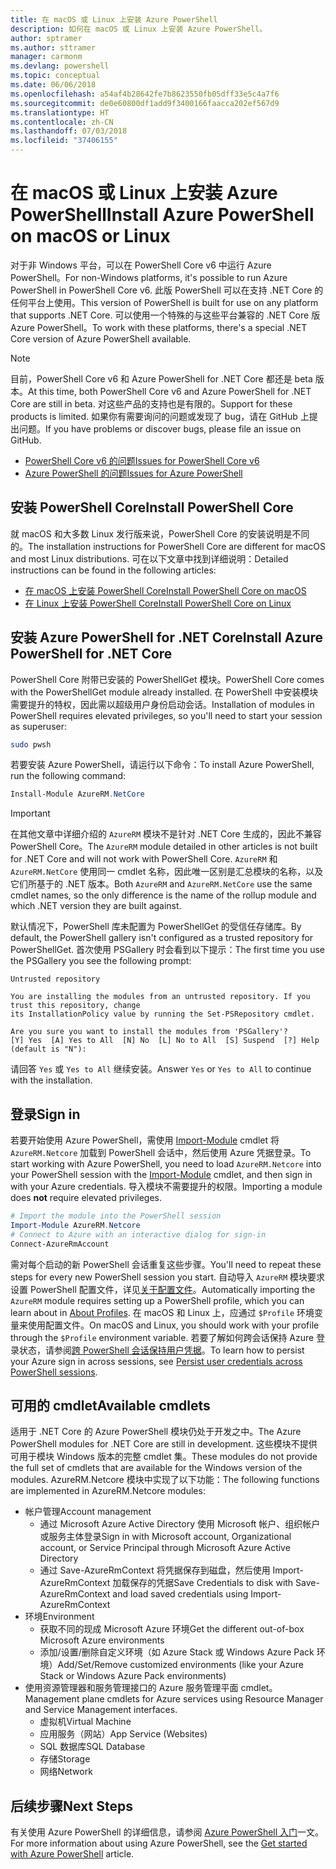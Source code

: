 ```yaml
---
title: 在 macOS 或 Linux 上安装 Azure PowerShell
description: 如何在 macOS 或 Linux 上安装 Azure PowerShell。
author: sptramer
ms.author: sttramer
manager: carmonm
ms.devlang: powershell
ms.topic: conceptual
ms.date: 06/06/2018
ms.openlocfilehash: a54af4b28642fe7b8623550fb05dff33e5c4a7f6
ms.sourcegitcommit: de0e60800df1add9f3400166faacca202ef567d9
ms.translationtype: HT
ms.contentlocale: zh-CN
ms.lasthandoff: 07/03/2018
ms.locfileid: "37406155"
---
```

# <a name="install-azure-powershell-on-macos-or-linux"></a><span data-ttu-id="3dd57-103">在 macOS 或 Linux 上安装 Azure PowerShell</span><span class="sxs-lookup"><span data-stu-id="3dd57-103">Install Azure PowerShell on macOS or Linux</span></span>

<span data-ttu-id="3dd57-104">对于非 Windows 平台，可以在 PowerShell Core v6 中运行 Azure PowerShell。</span><span class="sxs-lookup"><span data-stu-id="3dd57-104">For non-Windows platforms, it's possible to run Azure PowerShell in PowerShell Core v6.</span></span> <span data-ttu-id="3dd57-105">此版 PowerShell 可以在支持 .NET Core 的任何平台上使用。</span><span class="sxs-lookup"><span data-stu-id="3dd57-105">This version of PowerShell is built for use on any platform that supports .NET Core.</span></span> <span data-ttu-id="3dd57-106">可以使用一个特殊的与这些平台兼容的 .NET Core 版 Azure PowerShell。</span><span class="sxs-lookup"><span data-stu-id="3dd57-106">To work with these platforms, there's a special .NET Core version of Azure PowerShell available.</span></span>

> [!NOTE]
> <span data-ttu-id="3dd57-107">目前，PowerShell Core v6 和 Azure PowerShell for .NET Core 都还是 beta 版本。</span><span class="sxs-lookup"><span data-stu-id="3dd57-107">At this time, both PowerShell Core v6 and Azure PowerShell for .NET Core are still in beta.</span></span>
> <span data-ttu-id="3dd57-108">对这些产品的支持也是有限的。</span><span class="sxs-lookup"><span data-stu-id="3dd57-108">Support for these products is limited.</span></span> <span data-ttu-id="3dd57-109">如果你有需要询问的问题或发现了 bug，请在 GitHub 上提出问题。</span><span class="sxs-lookup"><span data-stu-id="3dd57-109">If you have problems or discover bugs, please file an issue on GitHub.</span></span>
>
> * [<span data-ttu-id="3dd57-110">PowerShell Core v6 的问题</span><span class="sxs-lookup"><span data-stu-id="3dd57-110">Issues for PowerShell Core v6</span></span>](https://github.com/PowerShell/PowerShell/issues)
> * [<span data-ttu-id="3dd57-111">Azure PowerShell 的问题</span><span class="sxs-lookup"><span data-stu-id="3dd57-111">Issues for Azure PowerShell</span></span>](https://github.com/azure/azure-docs-powershell/issues)

## <a name="install-powershell-core"></a><span data-ttu-id="3dd57-112">安装 PowerShell Core</span><span class="sxs-lookup"><span data-stu-id="3dd57-112">Install PowerShell Core</span></span>

<span data-ttu-id="3dd57-113">就 macOS 和大多数 Linux 发行版来说，PowerShell Core 的安装说明是不同的。</span><span class="sxs-lookup"><span data-stu-id="3dd57-113">The installation instructions for PowerShell Core are different for macOS and most Linux distributions.</span></span>
<span data-ttu-id="3dd57-114">可在以下文章中找到详细说明：</span><span class="sxs-lookup"><span data-stu-id="3dd57-114">Detailed instructions can be found in the following articles:</span></span>

- [<span data-ttu-id="3dd57-115">在 macOS 上安装 PowerShell Core</span><span class="sxs-lookup"><span data-stu-id="3dd57-115">Install PowerShell Core on macOS</span></span>](/powershell/scripting/setup/installing-powershell-core-on-macos)
- [<span data-ttu-id="3dd57-116">在 Linux 上安装 PowerShell Core</span><span class="sxs-lookup"><span data-stu-id="3dd57-116">Install PowerShell Core on Linux</span></span>](/powershell/scripting/setup/installing-powershell-core-on-linux)

## <a name="install-azure-powershell-for-net-core"></a><span data-ttu-id="3dd57-117">安装 Azure PowerShell for .NET Core</span><span class="sxs-lookup"><span data-stu-id="3dd57-117">Install Azure PowerShell for .NET Core</span></span>

<span data-ttu-id="3dd57-118">PowerShell Core 附带已安装的 PowerShellGet 模块。</span><span class="sxs-lookup"><span data-stu-id="3dd57-118">PowerShell Core comes with the PowerShellGet module already installed.</span></span> <span data-ttu-id="3dd57-119">在 PowerShell 中安装模块需要提升的特权，因此需以超级用户身份启动会话。</span><span class="sxs-lookup"><span data-stu-id="3dd57-119">Installation of modules in PowerShell requires elevated privileges, so you'll need to start your session as superuser:</span></span>

```bash
sudo pwsh
```

<span data-ttu-id="3dd57-120">若要安装 Azure PowerShell，请运行以下命令：</span><span class="sxs-lookup"><span data-stu-id="3dd57-120">To install Azure PowerShell, run the following command:</span></span>

```powershell
Install-Module AzureRM.NetCore
```

> [!IMPORTANT]
> <span data-ttu-id="3dd57-121">在其他文章中详细介绍的 `AzureRM` 模块不是针对 .NET Core 生成的，因此不兼容 PowerShell Core。</span><span class="sxs-lookup"><span data-stu-id="3dd57-121">The `AzureRM` module detailed in other articles is not built for .NET Core and will not work with PowerShell Core.</span></span> <span data-ttu-id="3dd57-122">`AzureRM` 和 `AzureRM.NetCore` 使用同一 cmdlet 名称，因此唯一区别是汇总模块的名称，以及它们所基于的 .NET 版本。</span><span class="sxs-lookup"><span data-stu-id="3dd57-122">Both `AzureRM` and `AzureRM.NetCore` use the same cmdlet names, so the only difference is the name of the rollup module and which .NET version they are built against.</span></span>

<span data-ttu-id="3dd57-123">默认情况下，PowerShell 库未配置为 PowerShellGet 的受信任存储库。</span><span class="sxs-lookup"><span data-stu-id="3dd57-123">By default, the PowerShell gallery isn't configured as a trusted repository for PowerShellGet.</span></span> <span data-ttu-id="3dd57-124">首次使用 PSGallery 时会看到以下提示：</span><span class="sxs-lookup"><span data-stu-id="3dd57-124">The first time you use the PSGallery you see the following prompt:</span></span>

```output
Untrusted repository

You are installing the modules from an untrusted repository. If you trust this repository, change
its InstallationPolicy value by running the Set-PSRepository cmdlet.

Are you sure you want to install the modules from 'PSGallery'?
[Y] Yes  [A] Yes to All  [N] No  [L] No to All  [S] Suspend  [?] Help (default is "N"):
```

<span data-ttu-id="3dd57-125">请回答 `Yes` 或 `Yes to All` 继续安装。</span><span class="sxs-lookup"><span data-stu-id="3dd57-125">Answer `Yes` or `Yes to All` to continue with the installation.</span></span>

## <a name="sign-in"></a><span data-ttu-id="3dd57-126">登录</span><span class="sxs-lookup"><span data-stu-id="3dd57-126">Sign in</span></span>

<span data-ttu-id="3dd57-127">若要开始使用 Azure PowerShell，需使用 [Import-Module](/powershell/module/Microsoft.PowerShell.Core/Import-Module) cmdlet 将 `AzureRM.Netcore` 加载到 PowerShell 会话中，然后使用 Azure 凭据登录。</span><span class="sxs-lookup"><span data-stu-id="3dd57-127">To start working with Azure PowerShell, you need to load `AzureRM.Netcore` into your PowerShell session with the [Import-Module](/powershell/module/Microsoft.PowerShell.Core/Import-Module) cmdlet, and then sign in with your Azure credentials.</span></span> <span data-ttu-id="3dd57-128">导入模块不需要提升的权限。</span><span class="sxs-lookup"><span data-stu-id="3dd57-128">Importing a module does __not__ require elevated privileges.</span></span>

```powershell
# Import the module into the PowerShell session
Import-Module AzureRM.Netcore
# Connect to Azure with an interactive dialog for sign-in
Connect-AzureRmAccount
```

<span data-ttu-id="3dd57-129">需对每个启动的新 PowerShell 会话重复这些步骤。</span><span class="sxs-lookup"><span data-stu-id="3dd57-129">You'll need to repeat these steps for every new PowerShell session you start.</span></span> <span data-ttu-id="3dd57-130">自动导入 `AzureRM` 模块要求设置 PowerShell 配置文件，详见[关于配置文件](/powershell/module/microsoft.powershell.core/about/about_profiles)。</span><span class="sxs-lookup"><span data-stu-id="3dd57-130">Automatically importing the `AzureRM` module requires setting up a PowerShell profile, which you can learn about in [About Profiles](/powershell/module/microsoft.powershell.core/about/about_profiles).</span></span>
<span data-ttu-id="3dd57-131">在 macOS 和 Linux 上，应通过 `$Profile` 环境变量来使用配置文件。</span><span class="sxs-lookup"><span data-stu-id="3dd57-131">On macOS and Linux, you should work with your profile through the `$Profile` environment variable.</span></span> <span data-ttu-id="3dd57-132">若要了解如何跨会话保持 Azure 登录状态，请参阅[跨 PowerShell 会话保持用户凭据](context-persistence.md)。</span><span class="sxs-lookup"><span data-stu-id="3dd57-132">To learn how to persist your Azure sign in across sessions, see [Persist user credentials across PowerShell sessions](context-persistence.md).</span></span>

## <a name="available-cmdlets"></a><span data-ttu-id="3dd57-133">可用的 cmdlet</span><span class="sxs-lookup"><span data-stu-id="3dd57-133">Available cmdlets</span></span>

<span data-ttu-id="3dd57-134">适用于 .NET Core 的 Azure PowerShell 模块仍处于开发之中。</span><span class="sxs-lookup"><span data-stu-id="3dd57-134">The Azure PowerShell modules for .NET Core are still in development.</span></span> <span data-ttu-id="3dd57-135">这些模块不提供可用于模块 Windows 版本的完整 cmdlet 集。</span><span class="sxs-lookup"><span data-stu-id="3dd57-135">These modules do not provide the full set of cmdlets that are available for the Windows version of the modules.</span></span> <span data-ttu-id="3dd57-136">AzureRM.Netcore 模块中实现了以下功能：</span><span class="sxs-lookup"><span data-stu-id="3dd57-136">The following functions are implemented in AzureRM.Netcore modules:</span></span>

* <span data-ttu-id="3dd57-137">帐户管理</span><span class="sxs-lookup"><span data-stu-id="3dd57-137">Account management</span></span>
  - <span data-ttu-id="3dd57-138">通过 Microsoft Azure Active Directory 使用 Microsoft 帐户、组织帐户或服务主体登录</span><span class="sxs-lookup"><span data-stu-id="3dd57-138">Sign in with Microsoft account, Organizational account, or Service Principal through Microsoft Azure Active Directory</span></span>
  - <span data-ttu-id="3dd57-139">通过 Save-AzureRmContext 将凭据保存到磁盘，然后使用 Import-AzureRmContext 加载保存的凭据</span><span class="sxs-lookup"><span data-stu-id="3dd57-139">Save Credentials to disk with Save-AzureRmContext and load saved credentials using Import-AzureRmContext</span></span>
* <span data-ttu-id="3dd57-140">环境</span><span class="sxs-lookup"><span data-stu-id="3dd57-140">Environment</span></span>
  - <span data-ttu-id="3dd57-141">获取不同的现成 Microsoft Azure 环境</span><span class="sxs-lookup"><span data-stu-id="3dd57-141">Get the different out-of-box Microsoft Azure environments</span></span>
  - <span data-ttu-id="3dd57-142">添加/设置/删除自定义环境（如 Azure Stack 或 Windows Azure Pack 环境）</span><span class="sxs-lookup"><span data-stu-id="3dd57-142">Add/Set/Remove customized environments (like your Azure Stack or Windows Azure Pack environments)</span></span>
* <span data-ttu-id="3dd57-143">使用资源管理器和服务管理接口的 Azure 服务管理平面 cmdlet。</span><span class="sxs-lookup"><span data-stu-id="3dd57-143">Management plane cmdlets for Azure services using Resource Manager and Service Management interfaces.</span></span>
  - <span data-ttu-id="3dd57-144">虚拟机</span><span class="sxs-lookup"><span data-stu-id="3dd57-144">Virtual Machine</span></span>
  - <span data-ttu-id="3dd57-145">应用服务（网站）</span><span class="sxs-lookup"><span data-stu-id="3dd57-145">App Service (Websites)</span></span>
  - <span data-ttu-id="3dd57-146">SQL 数据库</span><span class="sxs-lookup"><span data-stu-id="3dd57-146">SQL Database</span></span>
  - <span data-ttu-id="3dd57-147">存储</span><span class="sxs-lookup"><span data-stu-id="3dd57-147">Storage</span></span>
  - <span data-ttu-id="3dd57-148">网络</span><span class="sxs-lookup"><span data-stu-id="3dd57-148">Network</span></span>

## <a name="next-steps"></a><span data-ttu-id="3dd57-149">后续步骤</span><span class="sxs-lookup"><span data-stu-id="3dd57-149">Next Steps</span></span>

<span data-ttu-id="3dd57-150">有关使用 Azure PowerShell 的详细信息，请参阅 [Azure PowerShell 入门](get-started-azureps.md)一文。</span><span class="sxs-lookup"><span data-stu-id="3dd57-150">For more information about using Azure PowerShell, see the [Get started with Azure PowerShell](get-started-azureps.md) article.</span></span>
